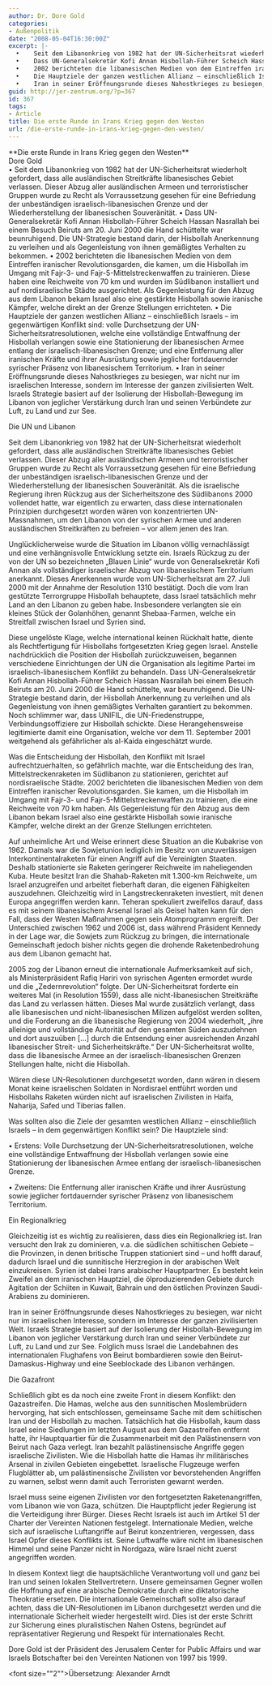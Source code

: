 ```yaml
---
author: Dr. Dore Gold
categories:
- Außenpolitik
date: "2008-05-04T16:30:00Z"
excerpt: |-
  •    Seit dem Libanonkrieg von 1982 hat der UN-Sicherheitsrat wiederholt gefordert, dass alle ausländischen Streitkräfte libanesisches Gebiet verlassen. Dieser Abzug aller ausländischen Armeen und terroristischer Gruppen wurde zu Recht als Vorraussetzung gesehen für eine Befriedung der unbeständigen israelisch-libanesischen Grenze und der Wiederherstellung der libanesischen Souveränität.
  •    Dass UN-Generalsekretär Kofi Annan Hisbollah-Führer Scheich Hassan Nasrallah bei einem Besuch Beiruts am 20. Juni 2000 die Hand schüttelte war beunruhigend. Die UN-Strategie bestand darin, der Hisbollah Anerkennung zu verleihen und als Gegenleistung von ihnen gemäßigtes Verhalten zu bekommen.
  •    2002 berichteten die libanesischen Medien von dem Eintreffen iranischer Revolutionsgarden, die kamen, um die Hisbollah im Umgang mit Fajr-3- und Fajr-5-Mittelstreckenwaffen zu trainieren.  Diese haben eine Reichweite von 70 km und wurden im Südlibanon installiert und auf nordisraelische Städte ausgerichtet. Als Gegenleistung für den Abzug aus dem Libanon bekam Israel also eine gestärkte Hisbollah sowie iranische Kämpfer, welche direkt an der Grenze Stellungen errichteten.
  •    Die Hauptziele der ganzen westlichen Allianz – einschließlich Israels – im gegenwärtigen Konflikt sind: volle Durchsetzung der UN-Sicherheitsratresolutionen, welche eine vollständige Entwaffnung der Hisbollah verlangen sowie eine Stationierung der libanesischen Armee entlang der israelisch-libanesischen Grenze; und eine Entfernung aller iranischen Kräfte und ihrer Ausrüstung sowie jeglicher fortdauernder syrischer Präsenz von libanesischem Territorium.
  •    Iran in seiner Eröffnungsrunde dieses Nahostkrieges zu besiegen, war nicht nur im israelischen Interesse, sondern im Interesse der ganzen zivilisierten Welt. Israels Strategie basiert auf der Isolierung der Hisbollah-Bewegung im Libanon von jeglicher Verstärkung durch Iran und seinen Verbündete zur Luft, zu Land und zur See.
guid: http://jer-zentrum.org/?p=367
id: 367
tags:
- Article
title: Die erste Runde in Irans Krieg gegen den Westen
url: /die-erste-runde-in-irans-krieg-gegen-den-westen/
---
```


<div align=""center""><font face=""Arial"" size=""3"">**Die erste Runde in Irans Krieg gegen den Westen**</font></div><font face=""Arial"" size=""3"">  
</font>

<div align=""center""><font face=""Arial"" size=""3"">Dore Gold</font></div><font face=""Arial"" size=""3"">  
• Seit dem Libanonkrieg von 1982 hat der UN-Sicherheitsrat wiederholt gefordert, dass alle ausländischen Streitkräfte libanesisches Gebiet verlassen. Dieser Abzug aller ausländischen Armeen und terroristischer Gruppen wurde zu Recht als Vorraussetzung gesehen für eine Befriedung der unbeständigen israelisch-libanesischen Grenze und der Wiederherstellung der libanesischen Souveränität.  
• Dass UN-Generalsekretär Kofi Annan Hisbollah-Führer Scheich Hassan Nasrallah bei einem Besuch Beiruts am 20. Juni 2000 die Hand schüttelte war beunruhigend. Die UN-Strategie bestand darin, der Hisbollah Anerkennung zu verleihen und als Gegenleistung von ihnen gemäßigtes Verhalten zu bekommen.  
• 2002 berichteten die libanesischen Medien von dem Eintreffen iranischer Revolutionsgarden, die kamen, um die Hisbollah im Umgang mit Fajr-3- und Fajr-5-Mittelstreckenwaffen zu trainieren. Diese haben eine Reichweite von 70 km und wurden im Südlibanon installiert und auf nordisraelische Städte ausgerichtet. Als Gegenleistung für den Abzug aus dem Libanon bekam Israel also eine gestärkte Hisbollah sowie iranische Kämpfer, welche direkt an der Grenze Stellungen errichteten.  
• Die Hauptziele der ganzen westlichen Allianz – einschließlich Israels – im gegenwärtigen Konflikt sind: volle Durchsetzung der UN-Sicherheitsratresolutionen, welche eine vollständige Entwaffnung der Hisbollah verlangen sowie eine Stationierung der libanesischen Armee entlang der israelisch-libanesischen Grenze; und eine Entfernung aller iranischen Kräfte und ihrer Ausrüstung sowie jeglicher fortdauernder syrischer Präsenz von libanesischem Territorium.  
• Iran in seiner Eröffnungsrunde dieses Nahostkrieges zu besiegen, war nicht nur im israelischen Interesse, sondern im Interesse der ganzen zivilisierten Welt. Israels Strategie basiert auf der Isolierung der Hisbollah-Bewegung im Libanon von jeglicher Verstärkung durch Iran und seinen Verbündete zur Luft, zu Land und zur See.</font>

Die UN und Libanon

Seit dem Libanonkrieg von 1982 hat der UN-Sicherheitsrat wiederholt gefordert, dass alle ausländischen Streitkräfte libanesisches Gebiet verlassen. Dieser Abzug aller ausländischen Armeen und terroristischer Gruppen wurde zu Recht als Vorraussetzung gesehen für eine Befriedung der unbeständigen israelisch-libanesischen Grenze und der Wiederherstellung der libanesischen Souveränität. Als die israelische Regierung ihren Rückzug aus der Sicherheitszone des Südlibanons 2000 vollendet hatte, war eigentlich zu erwarten, dass diese internationalen Prinzipien durchgesetzt worden wären von konzentrierten UN-Massnahmen, um den Libanon von der syrischen Armee und anderen ausländischen Streitkräften zu befreien – vor allem jenen des Iran.

Unglücklicherweise wurde die Situation im Libanon völlig vernachlässigt und eine verhängnisvolle Entwicklung setzte ein. Israels Rückzug zu der von der UN so bezeichneten „Blauen Linie“ wurde von Generalsekretär Kofi Annan als vollständiger israelischer Abzug von libanesischem Territorium anerkannt. Dieses Anerkennen wurde vom UN-Sicherheitsrat am 27. Juli 2000 mit der Annahme der Resolution 1310 bestätigt. Doch die vom Iran gestützte Terrorgruppe Hisbollah behauptete, dass Israel tatsächlich mehr Land an den Libanon zu geben habe. Insbesondere verlangten sie ein kleines Stück der Golanhöhen, genannt Shebaa-Farmen, welche ein Streitfall zwischen Israel und Syrien sind.

Diese ungelöste Klage, welche international keinen Rückhalt hatte, diente als Rechtfertigung für Hisbollahs fortgesetzten Krieg gegen Israel. Anstelle nachdrücklich die Position der Hisbollah zurückzuweisen, begannen verschiedene Einrichtungen der UN die Organisation als legitime Partei im israelisch-libanesischem Konflikt zu behandeln. Dass UN-Generalsekretär Kofi Annan Hisbollah-Führer Scheich Hassan Nasrallah bei einem Besuch Beiruts am 20. Juni 2000 die Hand schüttelte, war beunruhigend. Die UN-Strategie bestand darin, der Hisbollah Anerkennung zu verleihen und als Gegenleistung von ihnen gemäßigtes Verhalten garantiert zu bekommen. Noch schlimmer war, dass UNIFIL, die UN-Friedenstruppe, Verbindungsoffiziere zur Hisbollah schickte. Diese Herangehensweise legitimierte damit eine Organisation, welche vor dem 11. September 2001 weitgehend als gefährlicher als al-Kaida eingeschätzt wurde.

Was die Entscheidung der Hisbollah, den Konflikt mit Israel aufrechtzuerhalten, so gefährlich machte, war die Entscheidung des Iran, Mittelstreckenraketen im Südlibanon zu stationieren, gerichtet auf nordisraelische Städte. 2002 berichteten die libanesischen Medien von dem Eintreffen iranischer Revolutionsgarden. Sie kamen, um die Hisbollah im Umgang mit Fajr-3- und Fajr-5-Mittelstreckenwaffen zu trainieren, die eine Reichweite von 70 km haben. Als Gegenleistung für den Abzug aus dem Libanon bekam Israel also eine gestärkte Hisbollah sowie iranische Kämpfer, welche direkt an der Grenze Stellungen errichteten.

Auf unheimliche Art und Weise erinnert diese Situation an die Kubakrise von 1962. Damals war die Sowjetunion lediglich im Besitz von unzuverlässigen Interkontinentalraketen für einen Angriff auf die Vereinigten Staaten. Deshalb stationierte sie Raketen geringerer Reichweite im naheliegenden Kuba. Heute besitzt Iran die Shahab-Raketen mit 1.300-km Reichweite, um Israel anzugreifen und arbeitet fieberhaft daran, die eigenen Fähigkeiten auszudehnen. Gleichzeitig wird in Langstreckenraketen investiert, mit denen Europa angegriffen werden kann. Teheran spekuliert zweifellos darauf, dass es mit seinem libanesischem Arsenal Israel als Geisel halten kann für den Fall, dass der Westen Maßnahmen gegen sein Atomprogramm ergreift. Der Unterschied zwischen 1962 und 2006 ist, dass während Präsident Kennedy in der Lage war, die Sowjets zum Rückzug zu bringen, die internationale Gemeinschaft jedoch bisher nichts gegen die drohende Raketenbedrohung aus dem Libanon gemacht hat.

2005 zog der Libanon erneut die internationale Aufmerksamkeit auf sich, als Ministerpräsident Rafiq Hariri von syrischen Agenten ermordet wurde und die „Zedernrevolution“ folgte. Der UN-Sicherheitsrat forderte ein weiteres Mal (in Resolution 1559), dass alle nicht-libanesischen Streitkräfte das Land zu verlassen hätten. Dieses Mal wurde zusätzlich verlangt, dass alle libanesischen und nicht-libanesischen Milizen aufgelöst werden sollten, und die Forderung an die libanesische Regierung von 2004 wiederholt, „ihre alleinige und vollständige Autorität auf den gesamten Süden auszudehnen und dort auszuüben \[…\] durch die Entsendung einer ausreichenden Anzahl libanesischer Streit- und Sicherheitskräfte.“ Der UN-Sicherheitsrat wollte, dass die libanesische Armee an der israelisch-libanesischen Grenzen Stellungen halte, nicht die Hisbollah.

Wären diese UN-Resolutionen durchgesetzt worden, dann wären in diesem Monat keine israelischen Soldaten in Nordisrael entführt worden und Hisbollahs Raketen würden nicht auf israelischen Zivilisten in Haifa, Naharija, Safed und Tiberias fallen.

Was sollten also die Ziele der gesamten westlichen Allianz – einschließlich Israels – in dem gegenwärtigen Konflikt sein? Die Hauptziele sind:

• Erstens: Volle Durchsetzung der UN-Sicherheitsratresolutionen, welche eine vollständige Entwaffnung der Hisbollah verlangen sowie eine Stationierung der libanesischen Armee entlang der israelisch-libanesischen Grenze.  
   
• Zweitens: Die Entfernung aller iranischen Kräfte und ihrer Ausrüstung sowie jeglicher fortdauernder syrischer Präsenz von libanesischem Territorium.

Ein Regionalkrieg

Gleichzeitig ist es wichtig zu realisieren, dass dies ein Regionalkrieg ist. Iran versucht den Irak zu dominieren, v.a. die südlichen schiitischen Gebiete – die Provinzen, in denen britische Truppen stationiert sind – und hofft darauf, dadurch Israel und die sunnitische Herzregion in der arabischen Welt einzukreisen. Syrien ist dabei Irans arabischer Hauptpartner. Es besteht kein Zweifel an dem iranischen Hauptziel, die ölproduzierenden Gebiete durch Agitation der Schiiten in Kuwait, Bahrain und den östlichen Provinzen Saudi-Arabiens zu dominieren.

Iran in seiner Eröffnungsrunde dieses Nahostkrieges zu besiegen, war nicht nur im israelischen Interesse, sondern im Interesse der ganzen zivilisierten Welt. Israels Strategie basiert auf der Isolierung der Hisbollah-Bewegung im Libanon von jeglicher Verstärkung durch Iran und seiner Verbündete zur Luft, zu Land und zur See. Folglich muss Israel die Landebahnen des internationalen Flughafens von Beirut bombardieren sowie den Beirut-Damaskus-Highway und eine Seeblockade des Libanon verhängen.

Die Gazafront

Schließlich gibt es da noch eine zweite Front in diesem Konflikt: den Gazastreifen. Die Hamas, welche aus den sunnitischen Moslembrüdern hervorging, hat sich entschlossen, gemeinsame Sache mit dem schiitischen Iran und der Hisbollah zu machen. Tatsächlich hat die Hisbollah, kaum dass Israel seine Siedlungen im letzten August aus dem Gazastreifen entfernt hatte, ihr Hauptquartier für die Zusammenarbeit mit den Palästinensern von Beirut nach Gaza verlegt. Iran bezahlt palästinensische Angriffe gegen israelische Zivilisten. Wie die Hisbollah hatte die Hamas ihr militärisches Arsenal in zivilen Gebieten eingebettet. Israelische Flugzeuge werfen Flugblätter ab, um palästinensische Zivilisten vor bevorstehenden Angriffen zu warnen, selbst wenn damit auch Terroristen gewarnt werden.

Israel muss seine eigenen Zivilisten vor den fortgesetzten Raketenangriffen, vom Libanon wie von Gaza, schützen. Die Hauptpflicht jeder Regierung ist die Verteidigung ihrer Bürger. Dieses Recht Israels ist auch im Artikel 51 der Charter der Vereinten Nationen festgelegt. Internationale Medien, welche sich auf israelische Luftangriffe auf Beirut konzentrieren, vergessen, dass Israel Opfer dieses Konflikts ist. Seine Luftwaffe wäre nicht im libanesischen Himmel und seine Panzer nicht in Nordgaza, wäre Israel nicht zuerst angegriffen worden.

In diesem Kontext liegt die hauptsächliche Verantwortung voll und ganz bei Iran und seinen lokalen Stellvertretern. Unsere gemeinsamen Gegner wollen die Hoffnung auf eine arabische Demokratie durch eine diktatorische Theokratie ersetzen. Die internationale Gemeinschaft sollte also darauf achten, dass die UN-Resolutionen im Libanon durchgesetzt werden und die internationale Sicherheit wieder hergestellt wird. Dies ist der erste Schritt zur Sicherung eines pluralistischen Nahen Ostens, begründet auf repräsentativer Regierung und Respekt für internationales Recht.

Dore Gold ist der Präsident des Jerusalem Center for Public Affairs und war Israels Botschafter bei den Vereinten Nationen von 1997 bis 1999.

<font size=""2"">Übersetzung: Alexander Arndt</font>